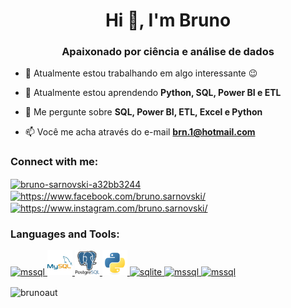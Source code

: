 <h1 align="center">Hi 👋, I'm Bruno</h1>
<h3 align="center">Apaixonado por ciência e análise de dados</h3>

- 🔭 Atualmente estou trabalhando em algo interessante :wink:

- 🌱 Atualmente estou aprendendo **Python, SQL, Power BI e ETL**

- 💬 Me pergunte sobre **SQL, Power BI, ETL, Excel e Python**

- 📫 Você me acha através do e-mail **brn.1@hotmail.com**

<h3 align="left">Connect with me:</h3>
<p align="left">
<a href="https://linkedin.com/in/bruno-sarnovski-a32bb3244" target="blank"><img align="center" src="https://raw.githubusercontent.com/rahuldkjain/github-profile-readme-generator/master/src/images/icons/Social/linked-in-alt.svg" alt="bruno-sarnovski-a32bb3244" height="30" width="40" /></a>
<a href="https://fb.com/bruno.sarnovski/" target="blank"><img align="center" src="https://raw.githubusercontent.com/rahuldkjain/github-profile-readme-generator/master/src/images/icons/Social/facebook.svg" alt="https://www.facebook.com/bruno.sarnovski/" height="30" width="40" /></a>
<a href="https://instagram.com/bruno.sarnovski/" target="blank"><img align="center" src="https://raw.githubusercontent.com/rahuldkjain/github-profile-readme-generator/master/src/images/icons/Social/instagram.svg" alt="https://www.instagram.com/bruno.sarnovski/" height="30" width="40" /></a>
</p>

<h3 align="left">Languages and Tools:</h3>
<p align="left"> <a href="https://www.microsoft.com/en-us/sql-server" target="_blank" rel="noreferrer"> <img src="https://www.svgrepo.com/show/303229/microsoft-sql-server-logo.svg" alt="mssql" width="40" height="40"/> </a> <a href="https://www.mysql.com/" target="_blank" rel="noreferrer"> <img src="https://raw.githubusercontent.com/devicons/devicon/master/icons/mysql/mysql-original-wordmark.svg" alt="mysql" width="40" height="40"/> </a> <a href="https://www.postgresql.org" target="_blank" rel="noreferrer"> <img src="https://raw.githubusercontent.com/devicons/devicon/master/icons/postgresql/postgresql-original-wordmark.svg" alt="postgresql" width="40" height="40"/> </a> <a href="https://www.python.org" target="_blank" rel="noreferrer"> <img src="https://raw.githubusercontent.com/devicons/devicon/master/icons/python/python-original.svg" alt="python" width="40" height="40"/> </a> <a href="https://www.sqlite.org/" target="_blank" rel="noreferrer"> <img src="https://www.vectorlogo.zone/logos/sqlite/sqlite-icon.svg" alt="sqlite" width="40" height="40"/> <a href="https://powerbi.microsoft.com" target="_blank" rel="noreferrer"> <img src="https://upload.wikimedia.org/wikipedia/commons/c/cf/New_Power_BI_Logo.svg" alt="mssql" width="40" height="40"/> <a href="https://www.google.com/sheets/about" target="_blank" rel="noreferrer"> <img src="https://upload.wikimedia.org/wikipedia/commons/3/30/Google_Sheets_logo_%282014-2020%29.svg" alt="mssql" width="40" height="40"/></a> </p>

<p><img align="center" src="https://github-readme-stats.vercel.app/api/top-langs?username=brunoaut&show_icons=true&locale=en&layout=compact" alt="brunoaut" /></p>

<!---

- 👋 Hi, I’m @brunoaut
- 👀 I’m interested in ...
- 🌱 I’m currently learning ...
- 💞️ I’m looking to collaborate on ...
- 📫 How to reach me ...
- 😄 Pronouns: ...
- ⚡ Fun fact: ...


brunoaut/brunoaut is a ✨ special ✨ repository because its `README.md` (this file) appears on your GitHub profile.
You can click the Preview link to take a look at your changes.
--->
